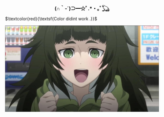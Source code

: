 <h2 align="center" style="font-size: 16px"> (∩｀-´)⊃━☆ﾟ.*・｡ﾟ𓆏 </h2>
$\textcolor{red}{\textsf{Color didint work .}}$ 

![Maho Best Girl](https://raw.githubusercontent.com/brickfrog/brickfrog/master/maho.jpg)
